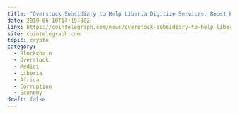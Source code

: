 ```yaml
---
title: "Overstock Subsidiary to Help Liberia Digitize Services, Boost Economy with Blockchain"
date: 2019-06-10T14:19:00Z
link: https://cointelegraph.com/news/overstock-subsidiary-to-help-liberia-digitize-services-boost-economy-with-blockchain?utm_medium=RSS&utm_source=hune
site: cointelegraph.com
topic: crypto
category:
  - Blockchain
  - Overstock
  - Medici
  - Liberia
  - Africa
  - Corruption
  - Economy
draft: false
---
```

